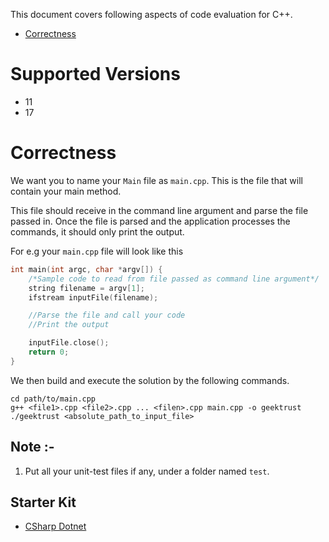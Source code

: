 This document covers following aspects of code evaluation for C++. 

* [Correctness](#correctness)

# Supported Versions

* 11
* 17

# Correctness

We want you to name your `Main` file as `main.cpp`. This is the file that will contain your main method.

This file should receive in the command line argument and parse the file passed in. Once the file is parsed and the application processes the commands, it should only print the output.

For e.g your `main.cpp` file will look like this

```c++
int main(int argc, char *argv[]) {
    /*Sample code to read from file passed as command line argument*/
    string filename = argv[1];
    ifstream inputFile(filename);

    //Parse the file and call your code
    //Print the output

    inputFile.close();
    return 0;
}
```

We then build and execute the solution by the following commands.

```
cd path/to/main.cpp
g++ <file1>.cpp <file2>.cpp ... <filen>.cpp main.cpp -o geektrust
./geektrust <absolute_path_to_input_file>
```

## Note :-
1. Put all your unit-test files if any, under a folder named `test`.

## Starter Kit
* [CSharp Dotnet](https://geektrust.s3.ap-southeast-1.amazonaws.com/starter-kit/csharp-dotnet.zip)

